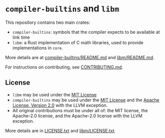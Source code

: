 # `compiler-builtins` and `libm`

This repository contains two main crates:

* `compiler-builtins`: symbols that the compiler expects to be available at
  link time
* `libm`: a Rust implementation of C math libraries, used to provide
  implementations in `core`.

More details are at [compiler-builtins/README.md](compiler-builtins/README.md)
and [libm/README.md](libm/README.md).

For instructions on contributing, see [CONTRIBUTING.md](CONTRIBUTING.md).

## License

* `libm` may be used under the [MIT License]
* `compiler-builtins` may be used under the [MIT License] and the
  [Apache License, Version 2.0] with the LLVM exception.
* All original contributions must be under all of: the MIT license, the
  Apache-2.0 license, and the Apache-2.0 license with the LLVM exception.

More details are in [LICENSE.txt](LICENSE.txt) and
[libm/LICENSE.txt](libm/LICENSE.txt).

[MIT License]: https://opensource.org/license/mit
[Apache License, Version 2.0]: htps://www.apache.org/licenses/LICENSE-2.0
